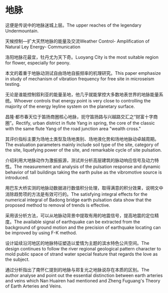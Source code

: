 # 地脉

<p><span class="chinese">这便是传说中的地脉迷城上层。</span><span class="english">The upper reaches of the legendary Undermountain.</span></p>

<p><span class="chinese">天候控制—扩大天然地脉的能量及交流</span><span class="english">Weather Control- Amplification of Natural Ley Energy- Communication</span></p>

<p><span class="chinese">洛阳地脉花最宜，牡丹尤为天下奇。</span><span class="english">Luoyang City is the most suitable region for flower, especially for peony.</span></p>

<p><span class="chinese">本文的着重于地脉动测试自由场地自振频率的机理研究。</span><span class="english">This paper emphasize in study of mechanism of vibration frequency for free site in microseism testing.</span></p>

<p><span class="chinese">无论是谁能控制叙利亚的能量圣地，他几乎就能掌控大多数地表世界的地脉能量系统。</span><span class="english">Whoever controls that energy point is very close to controlling the majority of the energy leyline system on the planetary surface.</span></p>

<p><span class="chinese">昌隆·都市春天位于笛扬商圈核心地脉，扼守笛扬路与兴越路交汇之“财富十字商圈”。</span><span class="english">Rectify, urban district in flute Yang in spring, the core of the classic with the same flute Yang of the road junction area "wealth cross."</span></p>

<p><span class="chinese">其评价指标主要为场地土类型及场地类别、场地液化势和场地地脉动卓越周期。</span><span class="english">The evaluation parameters mainly include soil type of the site, category of the site, liquefying power of the site, and remarkable cycle of site pulsation.</span></p>

<p><span class="chinese">介绍利用大地脉动作为激振振源，测试并分析高层建筑的脉动响应信号及动力特性。</span><span class="english">The measurement and analysis of the pulsation response and dynamic behavior of tall buildings taking the earth pulse as the vibromotive source is introduced.</span></p>

<p><span class="chinese">用巴东大桥实测的地脉动数据进行数值积分处理，取得满意的积分效果，说明文中消除趋势项的方法是有效可行的。</span><span class="english">The satisfying integral effects for the numerical integral of Badong bridge earth pulsation data show that the proposed method to removal of trends is effective.</span></p>

<p><span class="chinese">采用该分析方法，可以从地脉动背景中提取有用的地震信号，提高地震的定位精度。</span><span class="english">The available signal of earthquake can be extracted from the background of ground motion and the precision of earthquake locating can be improved by using F-K method.</span></p>

<p><span class="chinese">设计延续沿河地区的地脉特征塑造以爱情为主题的滨水特色公共空间。</span><span class="english">The design continues to follow the river regional geological pattern character to mold public space of strand water special feature that regards the love as the subject.</span></p>

<p><span class="chinese">通过分析指出了南怀仁提到的地脉与郑复光之地脉说存在本质的区别。</span><span class="english">The author analyse and point out the essential distinction between earth arteries and veins which Nan Huairen had mentioned and Zheng Fuguang's Theory of Earth Arteries and Veins.</span></p>

